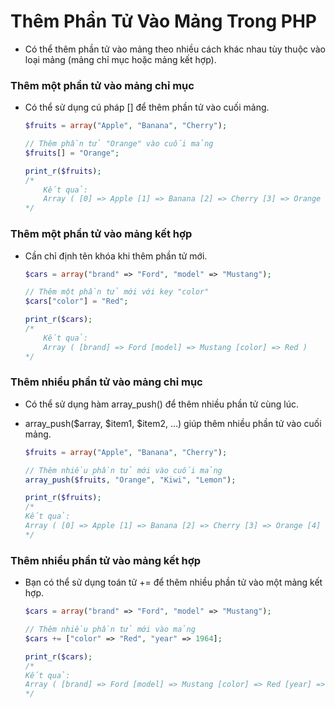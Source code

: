 # Thêm Phần Tử Vào Mảng Trong PHP
- Có thể thêm phần tử vào mảng theo nhiều cách khác nhau tùy thuộc vào loại mảng (mảng chỉ mục hoặc mảng kết hợp).

### Thêm một phần tử vào mảng chỉ mục
- Có thể sử dụng cú pháp [] để thêm phần tử vào cuối mảng.
    ```php
    $fruits = array("Apple", "Banana", "Cherry");

    // Thêm phần tử "Orange" vào cuối mảng
    $fruits[] = "Orange";

    print_r($fruits);
    /*
        Kết quả:
        Array ( [0] => Apple [1] => Banana [2] => Cherry [3] => Orange )
    */
    ```

### Thêm một phần tử vào mảng kết hợp
- Cần chỉ định tên khóa khi thêm phần tử mới.
    ```php
    $cars = array("brand" => "Ford", "model" => "Mustang");

    // Thêm một phần tử mới với key "color"
    $cars["color"] = "Red";

    print_r($cars);
    /*
        Kết quả:
        Array ( [brand] => Ford [model] => Mustang [color] => Red )
    */
    ```

### Thêm nhiều phần tử vào mảng chỉ mục
- Có thể sử dụng hàm array_push() để thêm nhiều phần tử cùng lúc.

- array_push($array, $item1, $item2, ...) giúp thêm nhiều phần tử vào cuối mảng.
    ```php
    $fruits = array("Apple", "Banana", "Cherry");

    // Thêm nhiều phần tử mới vào cuối mảng
    array_push($fruits, "Orange", "Kiwi", "Lemon");

    print_r($fruits);
    /*
    Kết quả:
    Array ( [0] => Apple [1] => Banana [2] => Cherry [3] => Orange [4] => Kiwi [5] => Lemon )
    */
    ```

### Thêm nhiều phần tử vào mảng kết hợp
- Bạn có thể sử dụng toán tử += để thêm nhiều phần tử vào một mảng kết hợp.
    ```php
    $cars = array("brand" => "Ford", "model" => "Mustang");

    // Thêm nhiều phần tử mới vào mảng
    $cars += ["color" => "Red", "year" => 1964];

    print_r($cars);
    /*
    Kết quả:
    Array ( [brand] => Ford [model] => Mustang [color] => Red [year] => 1964 )
    */
    ```